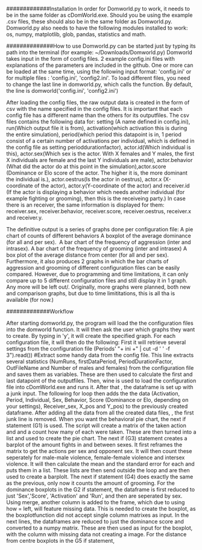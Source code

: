 #############Installation
In order for Domworld.py to work, it needs to be in the same folder as cDomWorld.exe. Should you be using the example .csv files, these should also be in the same folder as Domworld.py.
Domworld.py also needs to have the following modules installed to work: os, numpy, matplotlib, glob, pandas, statistics and math.

##############How to use
Domworld.py can be started just by typing its path into the terminal (for example: ~/Downloads/Domworld.py) 
Domworld takes input in the form of config files. 2 example config.ini files with explanations of the parameters are included in the github. One or more can be loaded at the same time, using the following input format: 'config.ini' or for multiple files : 'config.ini', 'config2.ini'. To load different files, you need to change the last line in domworld.py, which calls the function. By default, the line is domworld('config.ini', 'config2.ini')

After loading the config files, the raw output data is created in the form of csv with the name specified in the config files. It is important that each config file has a different name than the others for its outputfiles. 
The csv files contains the following data for: setting (A name defined in config.ini), run(Which output file it is from), activation(which activation this is during the entire simulation), period(which period this datapoint is in, 1 period consist of a certain number of activations per individual, which is defined in the config file as setting perioddurationfactor), actor.id(Which individual is this), actor.sex(Which sex is the actor. With X females and Y males, the first X individuals are female and the last Y individuals are male), actor.behavior (What did the actor do at this point in the simulation),actor.score (Dominance or Elo score of the actor. The higher it is, the more dominant the individual is.), actor.oestrus(Is the actor in oestrus), actor.x (X-coordinate of the actor), actor.y(Y-coordinate of the actor) and receiver.id (If the actor is displaying a behavior which needs another individual (for example fighting or grooming), then this is the receiveing party.) In case there is an receiver, the same information is displayed for them: receiver.sex, receiver.behavior, receiver.score, receiver.oestrus, receiver.x and receiver.y.

The definitive output is a series of graphs done per configuration file:
A pie chart of counts of different behaviors
A boxplot of the average dominance (for all and per sex). 
A bar chart of the frequency of aggression (inter and intrasex).
A bar chart of the frequency of grooming (inter and intrasex)
A box plot of the average distance from center (for all and per sex). 
Furthermore, it also produces 2 graphs in which the bar charts of aggression and grooming of different configuration files can be easily compared. However, due to programming and time limitations, it can only compare up to 5 different configuration files and still display it in 1 graph. Any more will be left out/.
Originally, more graphs were planned, both new and comparison graphs, but due to time limititations, this is all tha is available (for now.)

#############Workflow

After starting domworld.py, the program will load the the configuration files into the domworld function. It will then ask the user which graphs they want to create. By typing in 'y', it will create the specified graph. For each configuration file, it will then do the following: 
First it will retrieve several settings from the configuration file (Periods' "+ ini +" | cut -d ' ' -f 3").read())                     #Extract some handy data from the config file. This line extracts several statistics (NumRuns, firstDataPeriod, PeriodDurationFactor, OutFileName and Number of males and females) from the configuration file and saves them as variables. These are then used to calculate the first and last datapoint of the outputfiles. Then, wine is used to load the configuration file into cDomWorld.exe and runs it. After that ,  the dataframe is set up with a junk input. The following for loop then adds the the data (Activation, Period, Individual, Sex, Behavior, Score (Dominance or Elo, depending on your settings), Receiver_sex, X_pos and Y_pos) to the previously created dataframe. After adding all the data from all the created data files, , the first junk line is removed. 
When you want the behavioral pie chart, the next if statement (G1) is used. The script will create a matrix of the taken action and and a count how many of each were taken. These are then turned into a list and used to create the pie chart.
The next if (G3) statement creates a barplot of the amount fights in and between sexes. It first reframes the matrix to get the actions per sex and opponent sex. It will then count these seperately for male-male violence, female-female violence and intersex violence. It will then calculate the mean and the standard error for each and puts them in a list. These lists are then send outside the loop and are then used to create a barplolt. 
The next if statement (G4) does exactly the same as the previous, only now it counts the amount of grooming.
For the dominance boxplots in the G2 if statement, the dataframe is first reduced to just 'Sex','Score', 'Activation' and 'Run', and then are seperated by sex. Using merge, another column is added to the frame, which due to using how = left, will feature missing data. This is needed to create the boxplot, as the boxplotfunction did not accept single column matrixes as input. In the next lines, the dataframes are reduced to just the dominance score and converted to a numpy matrix. These are then used as input for the boxplot, with the column with missing data not creating a image.
For the distance from centre boxplots in the G5 if statement, 



